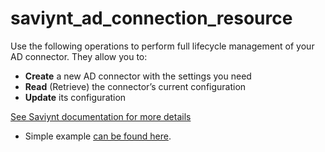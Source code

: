 # saviynt_ad_connection_resource

Use the following operations to perform full lifecycle management of your AD connector. They allow you to:

- **Create** a new AD connector with the settings you need  
- **Read** (Retrieve) the connector’s current configuration  
- **Update** its configuration

[See Saviynt documentation for more details](https://docs.saviyntcloud.com/bundle/AD-v24x/page/Content/Active-Directory-Integration-Overview.htm)

- Simple example [can be found here](./resource.tf).
